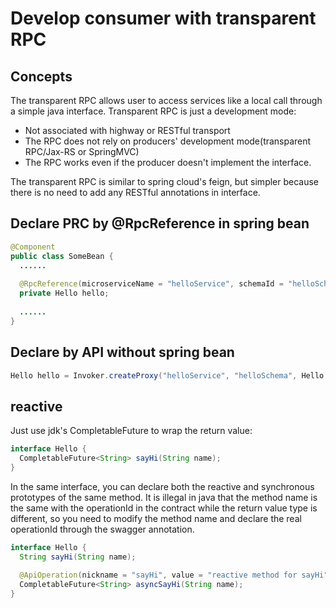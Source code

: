 # Develop consumer with transparent RPC
## Concepts

The transparent RPC allows user to access services like a local call through a simple java interface.
Transparent RPC is just a development mode:

- Not associated with highway or RESTful transport
- The RPC does not rely on producers' development mode(transparent RPC/Jax-RS or SpringMVC)
- The RPC works even if the producer doesn't implement the interface.

The transparent RPC is similar to spring cloud's feign, but simpler because there is no need to add any RESTful annotations in interface.



## Declare PRC by @RpcReference in spring bean

```java
@Component
public class SomeBean {
  ......
  
  @RpcReference(microserviceName = "helloService", schemaId = "helloSchema")
  private Hello hello;
  
  ......
}
```

## Declare by API without spring bean

```java
Hello hello = Invoker.createProxy("helloService", "helloSchema", Hello.class);
```

## reactive

Just use jdk's CompletableFuture to wrap the return value:

```java
interface Hello {
  CompletableFuture<String> sayHi(String name);
}
```

In the same interface, you can declare both the reactive and synchronous prototypes of the same method.
It is illegal in java that the method name is the same with the operationId in the contract while the return value type is different, so you need to modify the method name and declare the real operationId through the swagger annotation.

```java
interface Hello {
  String sayHi(String name);
  
  @ApiOperation(nickname = "sayHi", value = "reactive method for sayHi")
  CompletableFuture<String> asyncSayHi(String name);
}
```

